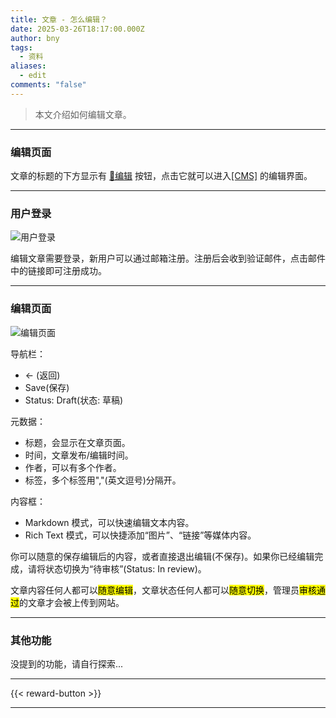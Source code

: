 ```yaml
---
title: 文章 - 怎么编辑？
date: 2025-03-26T18:17:00.000Z
author: bny
tags:
  - 资料
aliases:
  - edit
comments: "false"
---
```


> 本文介绍如何编辑文章。

- - -

### 编辑页面

文章的标题的下方显示有 [📝编辑](/cms/#/edit/posts/doc-edit) 按钮，点击它就可以进入[[CMS]](/cms/) 的编辑界面。

- - -

### 用户登录

![用户登录](/img/screenshot_20250327_041301.png)

编辑文章需要登录，新用户可以通过邮箱注册。注册后会收到验证邮件，点击邮件中的链接即可注册成功。
- - -

### 编辑页面

![编辑页面](/img/qq_1743038846887.png)


导航栏：

* ← (返回)
* Save(保存)
* Status: Draft(状态: 草稿)

元数据：
* 标题，会显示在文章页面。
* 时间，文章发布/编辑时间。
* 作者，可以有多个作者。
* 标签，多个标签用","(英文逗号)分隔开。

内容框：

* Markdown 模式，可以快速编辑文本内容。
* Rich Text 模式，可以快捷添加“图片”、“链接”等媒体内容。

你可以随意的保存编辑后的内容，或者直接退出编辑(不保存)。如果你已经编辑完成，请将状态切换为“待审核”(Status: In review)。

文章内容任何人都可以<mark>随意编辑</mark>，文章状态任何人都可以<mark>随意切换</mark>，管理员<mark>审核通过</mark>的文章才会被上传到网站。

- - -

### 其他功能

没提到的功能，请自行探索...

---

{{< reward-button >}}

- - -

